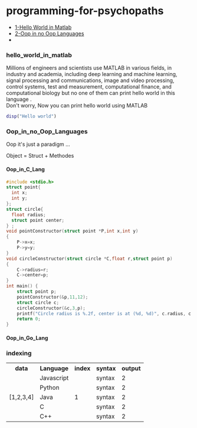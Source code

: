 # programming-for-psychopaths

- [1-Hello World in Matlab](#hello_world_in_matlab)
- [2-Oop in no Oop Languages](#Oop_in_no_Oop_Languages)
- 
                         
### hello_world_in_matlab    

Millions of engineers and scientists use MATLAB in various fields, in industry and academia, including deep learning and machine learning, signal processing and communications, image and video processing, control systems, test and measurement, computational finance, and computational biology but no one of them can print hello world in this language .</br>
Don't worry, Now you can print hello world using MATLAB 

```matlab       
disp("Hello world")  
```  

### Oop_in_no_Oop_Languages

Oop it's just a paradigm ... </br>

Object = Struct + Methodes 

#### Oop_in_C_Lang

```c
#include <stdio.h>
struct point{
  int x;
  int y;
};
struct circle{
  float radius;
  struct point center;
} ; 
void pointConstructor(struct point *P,int x,int y)
{
    P->x=x;
    P->y=y;
}
void circleConstructor(struct circle *C,float r,struct point p)
{
    C->radius=r;
    C->center=p;
}
int main() {
    struct point p;
    pointConstructor(&p,11,12);   
    struct circle c;
    circleConstructor(&c,3,p);
    printf("Circle radius is %.2f, center is at (%d, %d)", c.radius, c.center.x, c.center.y);
    return 0;
}
``` 

#### Oop_in_Go_Lang


### indexing

<table>
<tr>
<th>data</th>
<th>Language</th>
<th>index</th>
<th>syntax</th>
<th>output</th>
</tr>
<tr>
<td rowspan=6>[1,2,3,4]</td>
<td>Javascript</td>
<td rowspan=6>1</td>
<td>syntax</td>
<td>2</td>
</tr>
<tr>
<td>Python</td>
<td>syntax</td>
<td>2</td>
</tr>
<tr>
<td>Java</td>
<td>syntax</td>
<td>2</td>
</tr>
<tr>
<td>C</td>
<td>syntax</td>
<td>2</td>
</tr>
<tr>
<td>C++</td>
<td>syntax</td>
<td>2</td>
</tr>
</table>
